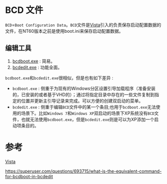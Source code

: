 # BCD 文件

`BCD`=`Boot Configuration Data`。`BCD`文件是[Vista]引入的负责保存启动配置数据的文件，在NT60版本之前是使用boot.ini来保存启动配置数据。

## 编辑工具

1. [bcdboot.exe] : 简易。
2. [bcdedit.exe] : 功能全面。

`bcdboot.exe`和`bcdedit.exe`很相似，但是也有如下差异 :
- `bcdboot.exe` : 侧重于为现有的Windows分区设置引导加载程序（准备安装的，已安装的或者基于VHD的）；通过将指定目录中存在的一些文件复制到指定的位置并更新主引导记录来完成。可以方便的创建双启动的菜单。
- `bcdedit.exe` : 侧重于编辑`BCD`文件中的某一个条目;也用于`bcdboot.exe`无法使用的场景下。比如`Windows 7`和`Windows XP`双启动的场景下XP系统没有`BCD`文件，也就无法使用`bcdboot.exe`，但是`bcdedit.exe`则是可以为XP添加一个启动项条目的。

# 参考

[Vista]

https://superuser.com/questions/693715/what-is-the-equivalent-command-for-bcdboot-in-bcdedit

[Vista]:https://zh.wikipedia.org/wiki/Windows_Vista
[bcdedit.exe]:bcdedit.exe.md
[bcdboot.exe]:bcdboot.exe.md
